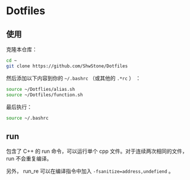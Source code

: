 # Dotfiles

## 使用

克隆本仓库：

```sh
cd ~
git clone https://github.com/ShwStone/Dotfiles
```

然后添加以下内容到你的 `~/.bashrc` （或其他的 `.*rc` ） ：

```sh
source ~/Dotflies/alias.sh
source ~/Dotfiles/function.sh
```

最后执行：

```sh
source ~/.bashrc
```

## run

包含了 C++ 的 run 命令，可以运行单个 cpp 文件。对于连续两次相同的文件， run 不会重复编译。

另外， run_re 可以在编译指令中加入 `-fsanitize=address,undefiend` 。
